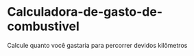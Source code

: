 # Calculadora-de-gasto-de-combustivel
Calcule quanto você gastaria para percorrer devidos kilômetros
